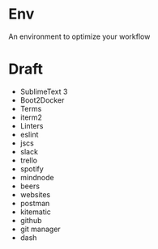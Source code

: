 # Env
An environment to optimize your workflow

# Draft

- SublimeText 3
- Boot2Docker
- Terms
 - iterm2
- Linters
 - eslint
 - jscs
- slack
- trello
- spotify
- mindnode
- beers
- websites
- postman
- kitematic
- github
- git manager
- dash
